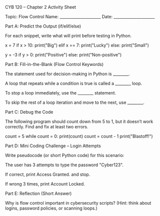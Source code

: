 CYB 120 – Chapter 2 Activity Sheet

Topic: Flow Control
Name: _____________________
Date: _____________________

Part A: Predict the Output (if/elif/else)

For each snippet, write what will print before testing in Python.

x = 7
if x > 10:
    print("Big")
elif x == 7:
    print("Lucky")
else:
    print("Small")

y = -3
if y > 0:
    print("Positive")
else:
    print("Non-positive")

Part B: Fill-in-the-Blank (Flow Control Keywords)

The statement used for decision-making in Python is ________.

A loop that repeats while a condition is true is called a ________ loop.

To stop a loop immediately, use the ________ statement.

To skip the rest of a loop iteration and move to the next, use ________.

Part C: Debug the Code

The following program should count down from 5 to 1, but it doesn’t work correctly.
Find and fix at least two errors.

count = 5
while count = 0:
print(count)
count = count - 1
print("Blastoff!")

Part D: Mini Coding Challenge – Login Attempts

Write pseudocode (or short Python code) for this scenario:

The user has 3 attempts to type the password "Cyber123".

If correct, print Access Granted. and stop.

If wrong 3 times, print Account Locked.

Part E: Reflection (Short Answer)

Why is flow control important in cybersecurity scripts?
(Hint: think about logins, password policies, or scanning loops.)
